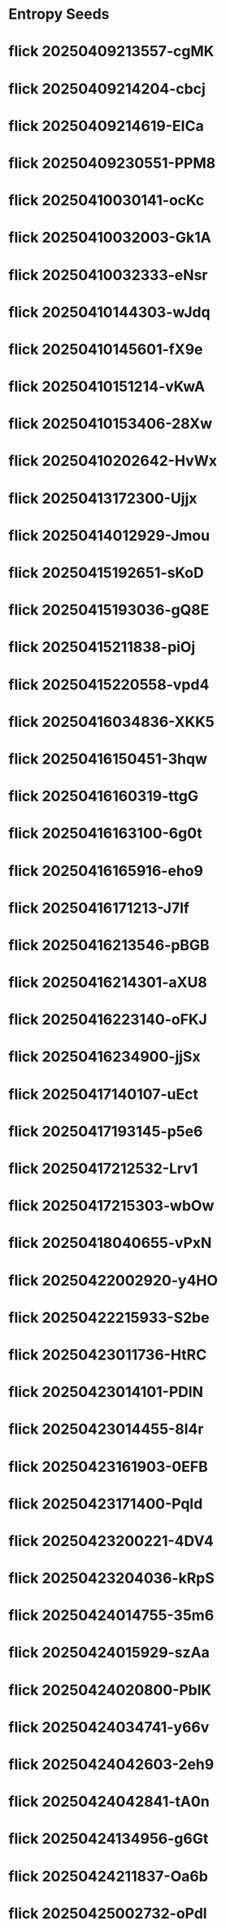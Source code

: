 # Entropy Seeds
# flick 20250409213557-cgMK
# flick 20250409214204-cbcj
# flick 20250409214619-EICa
# flick 20250409230551-PPM8
# flick 20250410030141-ocKc
# flick 20250410032003-Gk1A
# flick 20250410032333-eNsr
# flick 20250410144303-wJdq
# flick 20250410145601-fX9e
# flick 20250410151214-vKwA
# flick 20250410153406-28Xw
# flick 20250410202642-HvWx
# flick 20250413172300-Ujjx
# flick 20250414012929-Jmou
# flick 20250415192651-sKoD
# flick 20250415193036-gQ8E
# flick 20250415211838-piOj
# flick 20250415220558-vpd4
# flick 20250416034836-XKK5
# flick 20250416150451-3hqw
# flick 20250416160319-ttgG
# flick 20250416163100-6g0t
# flick 20250416165916-eho9
# flick 20250416171213-J7lf
# flick 20250416213546-pBGB
# flick 20250416214301-aXU8
# flick 20250416223140-oFKJ
# flick 20250416234900-jjSx
# flick 20250417140107-uEct
# flick 20250417193145-p5e6
# flick 20250417212532-Lrv1
# flick 20250417215303-wbOw
# flick 20250418040655-vPxN
# flick 20250422002920-y4HO
# flick 20250422215933-S2be
# flick 20250423011736-HtRC
# flick 20250423014101-PDlN
# flick 20250423014455-8I4r
# flick 20250423161903-0EFB
# flick 20250423171400-Pqld
# flick 20250423200221-4DV4
# flick 20250423204036-kRpS
# flick 20250424014755-35m6
# flick 20250424015929-szAa
# flick 20250424020800-PblK
# flick 20250424034741-y66v
# flick 20250424042603-2eh9
# flick 20250424042841-tA0n
# flick 20250424134956-g6Gt
# flick 20250424211837-Oa6b
# flick 20250425002732-oPdl
